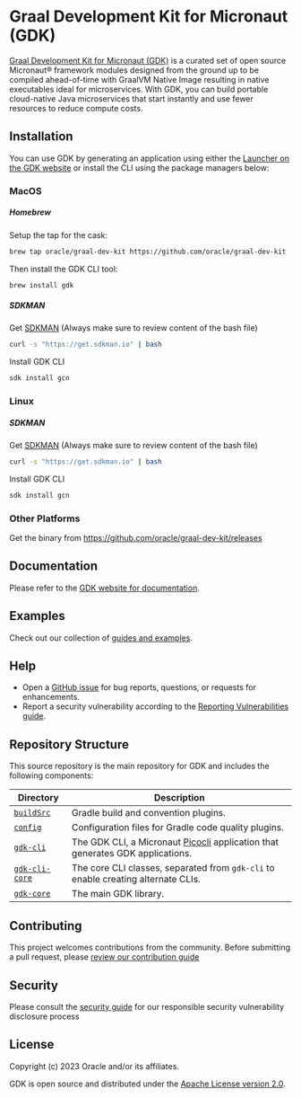 # Graal Development Kit for Micronaut (GDK)

[Graal Development Kit for Micronaut (GDK)](https://graal.cloud/gdk/) is a curated set of open source Micronaut® framework modules designed from the ground up to be compiled ahead-of-time with GraalVM Native Image resulting in native executables ideal for microservices.
With GDK, you can build portable cloud-native Java microservices that start instantly and use fewer resources to reduce compute costs.

## Installation

You can use GDK by generating an application using either the [Launcher on the GDK website][launcher] or install the CLI using the package managers below:

### MacOS

##### Homebrew

Setup the tap for the cask:

```sh
brew tap oracle/graal-dev-kit https://github.com/oracle/graal-dev-kit
```

Then install the GDK CLI tool:

```sh
brew install gdk
```

##### SDKMAN

Get [SDKMAN](https://sdkman.io)  (Always make sure to review content of the bash file)
```sh
curl -s "https://get.sdkman.io" | bash
```
Install GDK CLI

```sh
sdk install gcn
```

### Linux

##### SDKMAN

Get [SDKMAN](https://sdkman.io)  (Always make sure to review content of the bash file)
```sh
curl -s "https://get.sdkman.io" | bash
```
Install GDK CLI

```sh
sdk install gcn
```

### Other Platforms

Get the binary from https://github.com/oracle/graal-dev-kit/releases

## Documentation

Please refer to the [GDK website for documentation][docs].

## Examples

Check out our collection of [guides and examples][guides].

## Help

* Open a [GitHub issue][issues] for bug reports, questions, or requests for enhancements.
* Report a security vulnerability according to the [Reporting Vulnerabilities guide][reporting-vulnerabilities].

## Repository Structure

This source repository is the main repository for GDK and includes the following components:

Directory | Description
------------ | -------------
[`buildSrc`](buildSrc/) | Gradle build and convention plugins.
[`config`](config/) | Configuration files for Gradle code quality plugins.
[`gdk-cli`](gdk-cli/) | The GDK CLI, a Micronaut [Picocli](https://picocli.info/) application that generates GDK applications.
[`gdk-cli-core`](gdk-cli-core/) | The core CLI classes, separated from `gdk-cli` to enable creating alternate CLIs.
[`gdk-core`](gdk-core/) | The main GDK library.

## Contributing

This project welcomes contributions from the community. Before submitting a pull request, please [review our contribution guide](./CONTRIBUTING.md)

## Security

Please consult the [security guide](./SECURITY.md) for our responsible security vulnerability disclosure process

## License

Copyright (c) 2023 Oracle and/or its affiliates.

GDK is open source and distributed under the [Apache License version 2.0](LICENSE.txt).

[docs]: https://graal.cloud/gdk/
[guides]: https://graal.cloud/gdk/guides/
[issues]: https://github.com/oracle/graal-dev-kit/issues
[launcher]: https://graal.cloud/gdk/launcher/
[reporting-vulnerabilities]: https://www.oracle.com/corporate/security-practices/assurance/vulnerability/reporting.html
